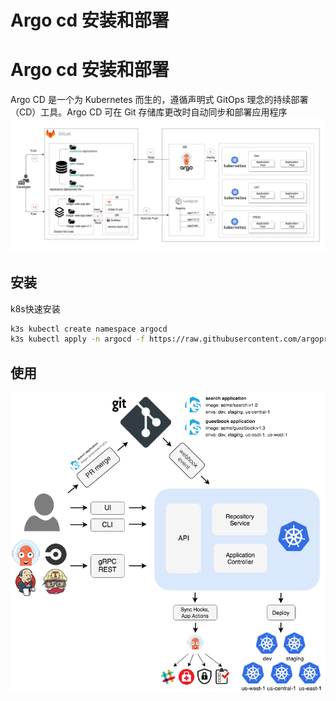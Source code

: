 # Argo cd 安装和部署

# Argo cd 安装和部署
Argo CD 是一个为 Kubernetes 而生的，遵循声明式 GitOps 理念的持续部署（CD）工具。Argo CD 可在 Git 存储库更改时自动同步和部署应用程序
![argocd](/images/argocd-1.png)
## 安装
k8s快速安装
```sh
k3s kubectl create namespace argocd
k3s kubectl apply -n argocd -f https://raw.githubusercontent.com/argoproj/argo-cd/stable/manifests/install.yaml
```
## 使用
![argocd-2](/images/argocd_2.png)

